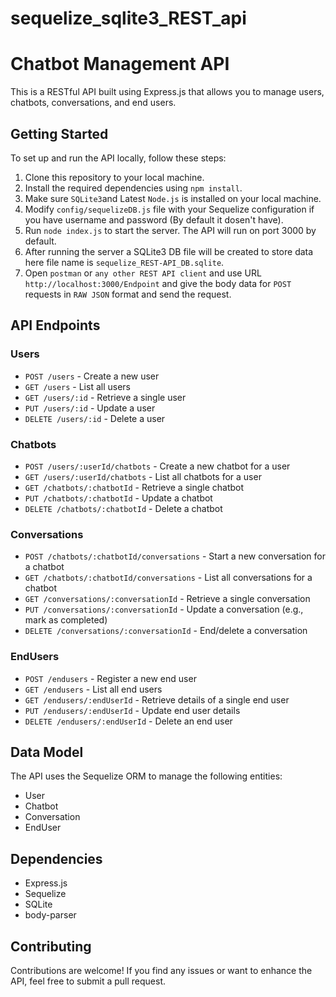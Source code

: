 # sequelize_sqlite3_REST_api

# Chatbot Management API

This is a RESTful API built using Express.js that allows you to manage users, chatbots, conversations, and end users.

## Getting Started

To set up and run the API locally, follow these steps:

1. Clone this repository to your local machine.
2. Install the required dependencies using `npm install`.
3. Make sure `SQLite3`and Latest `Node.js` is installed on your local machine.
4. Modify `config/sequelizeDB.js` file with your Sequelize configuration if you have username and password (By default it dosen't have).
5. Run `node index.js` to start the server. The API will run on port 3000 by default.
6. After running the server a SQLite3 DB file will be created to store data here file name is `sequelize_REST-API_DB.sqlite`.
7. Open `postman` or `any other REST API client` and use URL `http://localhost:3000/Endpoint` and give the body data for `POST` requests in `RAW JSON` format and send the request.

## API Endpoints

### Users

- `POST /users` - Create a new user
- `GET /users` - List all users
- `GET /users/:id` - Retrieve a single user
- `PUT /users/:id` - Update a user
- `DELETE /users/:id` - Delete a user

### Chatbots

- `POST /users/:userId/chatbots` - Create a new chatbot for a user
- `GET /users/:userId/chatbots` - List all chatbots for a user
- `GET /chatbots/:chatbotId` - Retrieve a single chatbot
- `PUT /chatbots/:chatbotId` - Update a chatbot
- `DELETE /chatbots/:chatbotId` - Delete a chatbot

### Conversations

- `POST /chatbots/:chatbotId/conversations` - Start a new conversation for a chatbot
- `GET /chatbots/:chatbotId/conversations` - List all conversations for a chatbot
- `GET /conversations/:conversationId` - Retrieve a single conversation
- `PUT /conversations/:conversationId` - Update a conversation (e.g., mark as completed)
- `DELETE /conversations/:conversationId` - End/delete a conversation

### EndUsers

- `POST /endusers` - Register a new end user
- `GET /endusers` - List all end users
- `GET /endusers/:endUserId` - Retrieve details of a single end user
- `PUT /endusers/:endUserId` - Update end user details
- `DELETE /endusers/:endUserId` - Delete an end user

## Data Model

The API uses the Sequelize ORM to manage the following entities:

- User
- Chatbot
- Conversation
- EndUser

## Dependencies

- Express.js
- Sequelize
- SQLite
- body-parser

## Contributing

Contributions are welcome! If you find any issues or want to enhance the API, feel free to submit a pull request.

